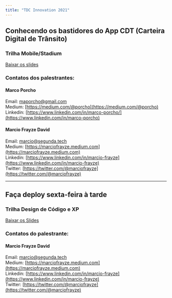 ```yaml
---
title: "TDC Innovation 2021"
---
```


## Conhecendo os bastidores do App CDT (Carteira Digital de Trânsito)
### Trilha Mobile/Stadium

[Baixar os slides](../resources/tdc-innovation-2021-cdt.pdf)

### Contatos dos palestrantes:

#### Marco Porcho
Email: maporcho@gmail.com  
Medium: [https://medium.com/@porcho](https://medium.com/@porcho)  
Linkedin: [https://www.linkedin.com/in/marco-porcho/](https://www.linkedin.com/in/marco-porcho)  

#### Marcio Frayze David
Email: marcio@segunda.tech  
Medium: [https://marciofrayze.medium.com](https://marciofrayze.medium.com)  
Linkedin: [https://www.linkedin.com/in/marcio-frayze](https://www.linkedin.com/in/marcio-frayze)  
Twitter: [https://twitter.com/@marciofrayze](https://twitter.com/@marciofrayze)  

---

## Faça deploy sexta-feira à tarde
### Trilha Design de Código e XP

[Baixar os Slides](../resources/tdc-innovation-2021-faca-deploy-sexta-a-tarde.pdf)

### Contatos do palestrante:

#### Marcio Frayze David
Email: marcio@segunda.tech  
Medium: [https://marciofrayze.medium.com](https://marciofrayze.medium.com)  
Linkedin: [https://www.linkedin.com/in/marcio-frayze](https://www.linkedin.com/in/marcio-frayze)  
Twitter: [https://twitter.com/@marciofrayze](https://twitter.com/@marciofrayze)  
